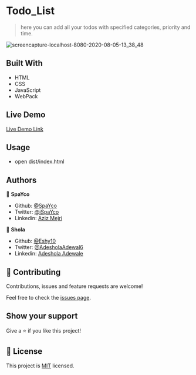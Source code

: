 # Todo_List

> here you can add all your todos with specified categories, priority and time.

![screencapture-localhost-8080-2020-08-05-13_38_48](https://user-images.githubusercontent.com/52670459/89413831-5ea53780-d721-11ea-8f0a-7bcb410a1825.png)


## Built With

- HTML
- CSS
- JavaScript
- WebPack

## Live Demo

[Live Demo Link](https://raw.githack.com/Eshy10/todo_list/feature/index.html)


## Usage

 - open dist/index.html

## Authors

👤 **SpaYco**

- Github: [@SpaYco](https://github.com/SpaYco)
- Twitter: [@iSpaYco](https://twitter.com/iSpaYco)
- Linkedin: [Aziz Mejri](https://www.linkedin.com/in/spayco/)

👤 **Shola**

- Github: [@Eshy10](https://github.com/Eshy10)
- Twitter: [@AdesholaAdewal6](https://twitter.com/AdesholaAdewal6)
- Linkedin: [Adeshola Adewale ](https://www.linkedin.com/in/adewale-adeshola/)

## 🤝 Contributing

Contributions, issues and feature requests are welcome!

Feel free to check the [issues page](issues/).

## Show your support

Give a ⭐️ if you like this project!

## 📝 License

This project is [MIT](lic.url) licensed.

